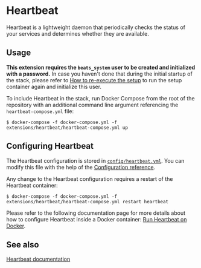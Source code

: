 # Heartbeat

Heartbeat is a lightweight daemon that periodically checks the status of your services and determines whether they are
available.

## Usage

**This extension requires the `beats_system` user to be created and initialized with a password.** In case you haven't
done that during the initial startup of the stack, please refer to [How to re-execute the setup][setup] to run the setup
container again and initialize this user.

To include Heartbeat in the stack, run Docker Compose from the root of the repository with an additional command line
argument referencing the `heartbeat-compose.yml` file:

```console
$ docker-compose -f docker-compose.yml -f extensions/heartbeat/heartbeat-compose.yml up
```

## Configuring Heartbeat

The Heartbeat configuration is stored in [`config/heartbeat.yml`](./config/heartbeat.yml). You can modify this file
with the help of the [Configuration reference][heartbeat-config].

Any change to the Heartbeat configuration requires a restart of the Heartbeat container:

```console
$ docker-compose -f docker-compose.yml -f extensions/heartbeat/heartbeat-compose.yml restart heartbeat
```

Please refer to the following documentation page for more details about how to configure Heartbeat inside a
Docker container: [Run Heartbeat on Docker][heartbeat-docker].

## See also

[Heartbeat documentation][heartbeat-doc]

[heartbeat-config]: https://www.elastic.co/guide/en/beats/heartbeat/current/heartbeat-reference-yml.html
[heartbeat-docker]: https://www.elastic.co/guide/en/beats/heartbeat/current/running-on-docker.html
[heartbeat-doc]: https://www.elastic.co/guide/en/beats/heartbeat/current/index.html

[setup]: ../../README.md#how-to-re-execute-the-setup
